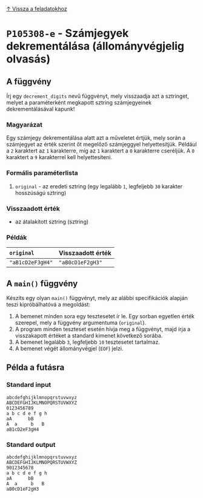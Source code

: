 
[↑ Vissza a feladatokhoz](./README.md)

# `P105308-e` - Számjegyek dekrementálása (állományvégjelig olvasás)

## A függvény

Írj egy `decrement_digits` nevű függvényt, mely visszaadja azt a sztringet, melyet a paraméterként megkapott sztring számjegyeinek dekrementálásával kapunk!
### Magyarázat
Egy számjegy dekrementálása alatt azt a műveletet értjük, mely során a számjegyet az érték szerint őt megelőző számjeggyel helyettesítjük. Például a `2` karaktert az `1` karakterre, míg az `1` karaktert a `0` karakterre cseréljük. A `0` karaktert a `9` karakterrel kell helyettesíteni.

### Formális paraméterlista

1. `original` - az eredeti sztring (egy legalább `1`, legfeljebb `30` karakter hosszúságú sztring)

### Visszaadott érték

* az átalakított sztring (sztring)

### Példák

| `original` | Visszaadott érték | 
| :--- | :-- | 
| `"aB1cD2eF3gH4"` | `"aB0cD1eF2gH3"` | 

## A `main()` függvény

Készíts egy olyan `main()` függvényt, mely az alábbi specifikációk alapján teszi kipróbálhatóvá a megoldást:

1. A bemenet minden sora egy tesztesetet ír le. Egy sorban egyetlen érték szerepel, mely a függvény argumentuma (`original`).
1. A program minden teszteset esetén hívja meg a függvényt, majd írja a visszakapott értéket a standard kimenet következő sorába.
1. A bemenet legalább `3`, legfeljebb `10` tesztesetet tartalmaz.
1. A bemenet végét állományvégjel (`EOF`) jelzi.

## Példa a futásra

### Standard input

```
abcdefghijklmnopqrstuvwxyz
ABCDEFGHIJKLMNOPQRSTUVWXYZ
0123456789
a b c d e f g h
aA      bB
A  a     b   B
aB1cD2eF3gH4
```

### Standard output

```
abcdefghijklmnopqrstuvwxyz
ABCDEFGHIJKLMNOPQRSTUVWXYZ
9012345678
a b c d e f g h
aA      bB
A  a     b   B
aB0cD1eF2gH3
```
